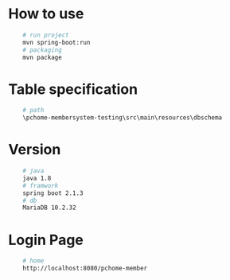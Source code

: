 # How to use

```bash
    # run project
    mvn spring-boot:run
    # packaging
    mvn package
```

# Table specification

```bash
    # path
    \pchome-membersystem-testing\src\main\resources\dbschema
```

# Version

```bash
    # java
    java 1.8
    # framwork
    spring boot 2.1.3
    # db
    MariaDB 10.2.32
```

# Login Page

```bash
    # home
    http://localhost:8080/pchome-member
```